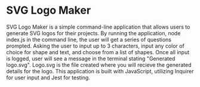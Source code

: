 # SVG Logo Maker

SVG Logo Maker is a simple command-line application that allows users to generate SVG logos for their projects. By running the application, node index.js in the command line, the user will get a series of questions prompted. Asking the user to input up to 3 characters, input any color of choice for shape and text, and choose from a list of shapes. Once all input is logged, user will see a message in the terminal stating "Generated logo.svg". Logo.svg is the file created where you will recieve the generated details for the logo. This application is built with JavaScript, utilizing Inquirer for user input and Jest for testing.